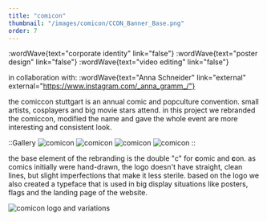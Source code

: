 ```yaml
---
title: "comicon"
thumbnail: "/images/comicon/CCON_Banner_Base.png"
order: 7
---
```


:wordWave{text="corporate identity" link="false"}
:wordWave{text="poster design" link="false"}
:wordWave{text="video editing" link="false"}

in collaboration with:
:wordWave{text="Anna Schneider" link="external" external="https://www.instagram.com/_anna_gramm_/"}

the comiccon stuttgart is an annual comic and popculture convention. small artists, cosplayers and big movie stars attend. in this project we rebranded the comiccon, modified the name and gave the whole event are more interesting and consistent look.

::Gallery
![comicon](/images/comicon/240130-erscheinungsbild-003.jpg)
![comicon](/images/comicon/240130-erscheinungsbild-011.jpg)
![comicon](/images/comicon/240130-erscheinungsbild-018.jpg)
![comicon](/images/comicon/240130-erscheinungsbild-034.jpg)
::

the base element of the rebranding is the double "c" for **c**omic and **c**on. as comics initially were hand-drawn, the logo doesn't have straight, clean lines, but slight imperfections that make it less sterile.
based on the logo we also created a typeface that is used in big display situations like posters, flags and the landing page of the website.

![comicon logo and variations](/images/comicon/Anwendungen-15.png)